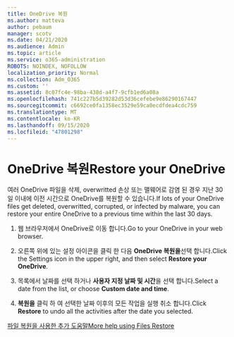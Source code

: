 ```yaml
---
title: OneDrive 복원
ms.author: matteva
author: pebaum
manager: scotv
ms.date: 04/21/2020
ms.audience: Admin
ms.topic: article
ms.service: o365-administration
ROBOTS: NOINDEX, NOFOLLOW
localization_priority: Normal
ms.collection: Adm_O365
ms.custom: ''
ms.assetid: 8c07fc4e-98ba-438d-a4f7-9cfb1ed6a08a
ms.openlocfilehash: 741c227b5d39282d53d36cefebe9e86290167447
ms.sourcegitcommit: c6692ce0fa1358ec3529e59ca0ecdfdea4cdc759
ms.translationtype: MT
ms.contentlocale: ko-KR
ms.lasthandoff: 09/15/2020
ms.locfileid: "47801298"
---
```

# <a name="restore-your-onedrive"></a><span data-ttu-id="5d092-102">OneDrive 복원</span><span class="sxs-lookup"><span data-stu-id="5d092-102">Restore your OneDrive</span></span>

<span data-ttu-id="5d092-103">여러 OneDrive 파일을 삭제, overwritted 손상 또는 맬웨어로 감염 된 경우 지난 30 일 이내에 이전 시간으로 OneDrive를 복원할 수 있습니다.</span><span class="sxs-lookup"><span data-stu-id="5d092-103">If lots of your OneDrive files get deleted, overwritted, corrupted, or infected by malware, you can restore your entire OneDrive to a previous time within the last 30 days.</span></span>
  
1. <span data-ttu-id="5d092-104">웹 브라우저에서 OneDrive로 이동 합니다.</span><span class="sxs-lookup"><span data-stu-id="5d092-104">Go to your OneDrive in your web browser.</span></span>
    
2. <span data-ttu-id="5d092-105">오른쪽 위에 있는 설정 아이콘을 클릭 한 다음 **OneDrive 복원을**선택 합니다.</span><span class="sxs-lookup"><span data-stu-id="5d092-105">Click the Settings icon in the upper right, and then select **Restore your OneDrive**.</span></span>
    
3. <span data-ttu-id="5d092-106">목록에서 날짜를 선택 하거나 **사용자 지정 날짜 및 시간**을 선택 합니다.</span><span class="sxs-lookup"><span data-stu-id="5d092-106">Select a date from the list, or choose **Custom date and time**.</span></span>
    
4. <span data-ttu-id="5d092-107">**복원을** 클릭 하 여 선택한 날짜 이후의 모든 작업을 실행 취소 합니다.</span><span class="sxs-lookup"><span data-stu-id="5d092-107">Click **Restore** to undo all the activities after the date you selected.</span></span> 
    
[<span data-ttu-id="5d092-108">파일 복원을 사용한 추가 도움말</span><span class="sxs-lookup"><span data-stu-id="5d092-108">More help using Files Restore</span></span>](https://go.microsoft.com/fwlink/?linkid=872874)
  

